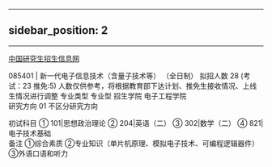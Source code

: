 <!--
 * @Author: ze 874074406@qq.com
 * @Date: 2024-09-18 18:12:50
 * @LastEditors: ze 874074406@qq.com
 * @LastEditTime: 2024-09-19 12:13:58
 * @FilePath: \Z-o-o-d.github.io\docs\考研\My-aim.md
 * @Description: 这是默认设置,请设置`customMade`, 打开koroFileHeader查看配置 进行设置: https://github.com/OBKoro1/koro1FileHeader/wiki/%E9%85%8D%E7%BD%AE
-->
---
sidebar_position: 2
---

-----------------------------
[中国研究生招生信息网](https://yjsglxt.scau.edu.cn/open/Wechat/SsZsZyml/ZyInfo.aspx?xxfs=1&yxsh=360&zydm=085401&nd=2022)


085401 | 新一代电子信息技术（含量子技术等）  （全日制）
拟招人数  28 (考试：23 推免:5) 人数仅供参考，将根据教育部下达计划、推免生接收情况、上线生情况进行调整
专业类型   专业型
招生学院   电子工程学院   
研究方向
01 不区分研究方向

初试科目
① 101|思想政治理论  ② 204|英语（二）  ③ 302|数学（二）  ④ 821|电子技术基础  
备注
①综合素质 ②专业知识（单片机原理、模拟电子技术、可编程逻辑器件） ③外语口语和听力